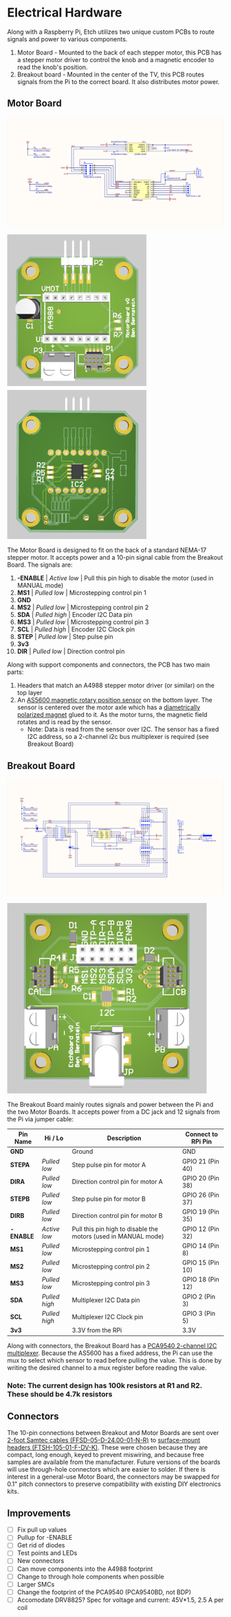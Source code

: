 # Electrical Hardware

Along with a Raspberry Pi, Etch utilizes two unique custom PCBs to route signals and power to various components.

1. Motor Board - Mounted to the back of each stepper motor, this PCB has a stepper motor driver to control the knob and a magnetic encoder to read the knob's position.
2. Breakout board - Mounted in the center of the TV, this PCB routes signals from the Pi to the correct board. It also distributes motor power.

## Motor Board
![Schematic](https://github.com/benb116/Etch/raw/master/EE/MotorBoard/Motor%20Board%20Schematic.png)

![RenderFront](https://github.com/benb116/Etch/raw/master/EE/MotorBoard/Motor%20front.png)![RenderBack](https://github.com/benb116/Etch/raw/master/EE/MotorBoard/Motor%20back.png)

The Motor Board is designed to fit on the back of a standard NEMA-17 stepper motor. It accepts power and a 10-pin signal cable from the Breakout Board. The signals are:

1. **-ENABLE** | *Active low* | Pull this pin high to disable the motor (used in MANUAL mode)
2. **MS1** | *Pulled low* | Microstepping control pin 1
3. **GND**
4. **MS2** | *Pulled low* | Microstepping control pin 2
5. **SDA** | *Pulled high* | Encoder I2C Data pin
6. **MS3** | *Pulled low* | Microstepping control pin 3
7. **SCL** | *Pulled high* | Encoder I2C Clock pin
8. **STEP** | *Pulled low* | Step pulse pin
9. **3v3**
10. **DIR** | *Pulled low* | Direction control pin

Along with support components and connectors, the PCB has two main parts:

1. Headers that match an A4988 stepper motor driver (or similar) on the top layer
2. An [AS5600 magnetic rotary position sensor](https://ams.com/as5600) on the bottom layer. The sensor is centered over the motor axle which has a [diametrically polarized magnet](https://www.kjmagnetics.com/magdir.asp) glued to it. As the motor turns, the magnetic field rotates and is read by the sensor.
	- Note: Data is read from the sensor over I2C. The sensor has a fixed I2C address, so a 2-channel i2c bus multiplexer is required (see Breakout Board)

## Breakout Board
![Schematic](https://github.com/benb116/Etch/raw/master/EE/BreakoutBoard/Breakout%20Board%20Schematic.png)

![RenderFront](https://github.com/benb116/Etch/raw/master/EE/BreakoutBoard/Breakout%20front.png)

The Breakout Board mainly routes signals and power between the Pi and the two Motor Boards. It accepts power from a DC jack and 12 signals from the Pi via jumper cable:

| Pin Name | Hi / Lo | Description | Connect to RPi Pin 
| -------- | ------- | -------- | ------- | 
| **GND** | | Ground | GND
| **STEPA** | *Pulled low* | Step pulse pin for motor A | GPIO 21 (Pin 40)
| **DIRA** | *Pulled low* | Direction control pin for motor A | GPIO 20 (Pin 38)
| **STEPB** | *Pulled low* | Step pulse pin for motor B | GPIO 26 (Pin 37)
| **DIRB** | *Pulled low* | Direction control pin for motor B | GPIO 19 (Pin 35)
| **-ENABLE** | *Active low* | Pull this pin high to disable the motors (used in MANUAL mode) | GPIO 12 (Pin 32)
| **MS1** | *Pulled low* | Microstepping control pin 1 | GPIO 14 (Pin 8)
| **MS2** | *Pulled low* | Microstepping control pin 2 | GPIO 15 (Pin 10)
| **MS3** | *Pulled low* | Microstepping control pin 3 | GPIO 18 (Pin 12)
| **SDA** | *Pulled high* | Multiplexer I2C Data pin | GPIO 2 (Pin 3)
| **SCL** | *Pulled high* | Multiplexer I2C Clock pin | GPIO 3 (Pin 5)
| **3v3** | | 3.3V from the RPi | 3.3V |

Along with connectors, the Breakout Board has a [PCA9540 2-channel I2C multiplexer](https://www.nxp.com/docs/en/data-sheet/PCA9540B.pdf). Because the AS5600 has a fixed address, the Pi can use the mux to select which sensor to read before pulling the value. This is done by writing the desired channel to a mux register before reading the value.

### Note: The current design has 100k resistors at R1 and R2. These should be 4.7k resistors

## Connectors

The 10-pin connections between Breakout and Motor Boards are sent over [2-foot Samtec cables (FFSD-05-D-24.00-01-N-R)](https://www.samtec.com/products/ffsd-05-d-24.00-01-n-r) to [surface-mount headers (FTSH-105-01-F-DV-K)](https://www.samtec.com/products/ftsh-105-01-f-dv-k). These were chosen because they are compact, long enough, keyed to prevent miswiring, and because free samples are available from the manufacturer. Future versions of the boards will use through-hole connectors which are easier to solder. If there is interest in a general-use Motor Board, the connectors may be swapped for 0.1" pitch connectors to preserve compatibility with existing DIY electronics kits.

## Improvements

- [ ] Fix pull up values
- [ ] Pullup for -ENABLE
- [ ] Get rid of diodes
- [ ] Test points and LEDs
- [ ] New connectors
- [ ] Can move components into the A4988 footprint
- [ ] Change to through hole components when possible
- [ ] Larger SMCs
- [ ] Change the footprint of the PCA9540 (PCA9540BD, not BDP)
- [ ] Accomodate DRV8825? Spec for voltage and current: 45V*1.5, 2.5 A per coil

